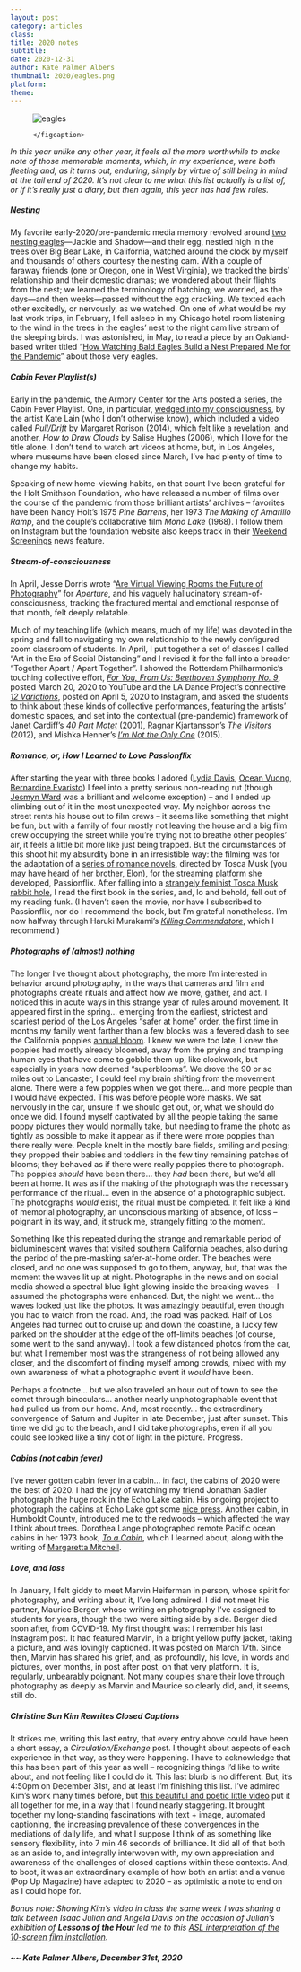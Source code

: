 ```yaml
---
layout: post
category: articles
class: 
title: 2020 notes
subtitle: 
date: 2020-12-31
author: Kate Palmer Albers
thumbnail: 2020/eagles.png
platform: 
theme:
---
```


<figure class="figure">
	<img src="../assets/images/2020/eagles.png" alt="eagles" />
	<figcaption>
	
	</figcaption>
</figure>

*In this year unlike any other year, it feels all the more worthwhile to make note of those memorable moments, which, in my experience, were both fleeting and, as it turns out, enduring, simply by virtue of still being in mind at the tail end of 2020. It’s not clear to me what this list actually is a list of, or if it’s really just a diary, but then again, this year has had few rules.*


##### **Nesting**
My favorite early-2020/pre-pandemic media memory revolved around [two nesting eagles](https://www.youtube.com/watch?v=jWEgPKI3TtI&feature=emb_logo)—Jackie and Shadow—and their egg, nestled high in the trees over Big Bear Lake, in California, watched around the clock by myself and thousands of others courtesy the nesting cam. With a couple of faraway friends (one or Oregon, one in West Virginia), we tracked the birds’ relationship and their domestic dramas; we wondered about their flights from the nest; we learned the terminology of hatching; we worried, as the days—and then weeks—passed without the egg cracking. We texted each other excitedly, or nervously, as we watched. On one of what would be my last work trips, in February, I fell asleep in my Chicago hotel room listening to the wind in the trees in the eagles’ nest to the night cam live stream of the sleeping birds.  I was astonished, in May, to read a piece by an Oakland-based writer titled “[How Watching Bald Eagles Build a Nest Prepared Me for the Pandemic](https://www.nytimes.com/2020/05/12/magazine/how-watching-bald-eagles-build-a-nest-prepared-me-for-the-pandemic.html?action=click&module=Features&pgtype=Homepage)” about those very eagles.


##### **Cabin Fever Playlist(s)**
Early in the pandemic, the Armory Center for the Arts posted a series, the Cabin Fever Playlist. One, in particular, [wedged into my consciousness](https://www.armoryarts.org/about-us/news/armory-arts-home/kate-lains-top-5-films-from-her-cabin-fever-playlist/), by the artist Kate Lain (who I don’t otherwise know), which included a video called *Pull/Drift* by Margaret Rorison (2014), which felt like a revelation, and another, *How to Draw Clouds* by Salise Hughes (2006), which I love for the title alone. I don’t tend to watch art videos at home, but, in Los Angeles, where museums have been closed since March, I’ve had plenty of time to change my habits.

Speaking of new home-viewing habits, on that count I’ve been grateful for the Holt Smithson Foundation, who have released a number of films over the course of the pandemic from those brilliant artists’ archives – favorites have been Nancy Holt’s 1975 *Pine Barrens*, her 1973 *The Making of Amarillo Ramp*, and the couple’s collaborative film *Mono Lake* (1968). I follow them on Instagram but the foundation website also keeps track in their [Weekend Screenings](https://holtsmithsonfoundation.org/news) news feature.

##### **Stream-of-consciousness**
In April, Jesse Dorris wrote “[Are Virtual Viewing Rooms the Future of Photography](https://aperture.org/editorial/are-virtual-viewing-rooms-the-future-of-photography/)” for *Aperture*, and his vaguely hallucinatory stream-of-consciousness, tracking the fractured mental and emotional response of that month, felt deeply relatable. 

Much of my teaching life (which means, much of my life) was devoted in the spring and fall to navigating my own relationship to the newly configured zoom classroom of students. In April, I put together a set of classes I called “Art in the Era of Social Distancing” and I revised it for the fall into a broader “Together Apart / Apart Together”.  I showed the Rotterdam Philharmonic’s touching collective effort, [*For You, From Us: Beethoven Symphony No. 9*](https://www.youtube.com/watch?v=3eXT60rbBVk), posted March 20, 2020 to YouTube and the LA Dance Project’s connective [*12 Variations*](https://www.youtube.com/watch?v=sW6UYMT8bhg), posted on April 5, 2020 to Instagram, and asked the students to think about these kinds of collective performances, featuring the artists’ domestic spaces, and set into the contextual (pre-pandemic) framework of Janet Cardiff’s [*40 Part Motet*](https://www.youtube.com/watch?v=rZXBia5kuqY) (2001), Ragnar Kjartansson’s [*The Visitors*](https://www.youtube.com/watch?v=V49YlyVZddY) (2012), and Mishka Henner’s [*I’m Not the Only One*](https://mishkahenner.com/I-m-Not-the-Only-One) (2015).

##### **Romance, or, How I Learned to Love Passionflix**
After starting the year with three books I adored ([Lydia Davis](https://www.nytimes.com/2019/11/12/books/review/essays-one-lydia-davis.html), [Ocean Vuong](https://www.oceanvuong.com/copy-of-home), [Bernardine Evaristo](https://bevaristo.com/girl-woman-other/)) I feel into a pretty serious non-reading rut (though [Jesmyn Ward](https://www.nytimes.com/2013/09/18/books/men-we-reaped-is-jesmyn-wards-new-memoir.html) was a brilliant and welcome exception) – and I ended up climbing out of it in the most unexpected way. My neighbor across the street rents his house out to film crews – it seems like something that might be fun, but with a family of four mostly not leaving the house and a big film crew occupying the street while you’re trying not to breathe other peoples’ air, it feels a little bit more like just being trapped. But the circumstances of this shoot hit my absurdity bone in an irresistible way: the filming was for the adaptation of a [series of romance novels](https://www.kbromberg.com/books/the-driven-series/), directed by Tosca Musk (you may have heard of her brother, Elon), for the streaming platform she developed, Passionflix. After falling into a [strangely feminist Tosca Musk rabbit hole](https://www.wired.com/story/tosca-musk-romance-passionflix/), I read the first book in the series, and, lo and behold, fell out of my reading funk. (I haven’t seen the movie, nor have I subscribed to Passionflix, nor do I recommend the book, but I’m grateful nonetheless. I’m now halfway through Haruki Murakami’s [*Killing Commendatore*](https://www.harukimurakami.com/book/killing-commendatore-2), which I recommend.)


##### **Photographs of (almost) nothing**
The longer I’ve thought about photography, the more I’m interested in behavior around photography, in the ways that cameras and film and photographs create rituals and affect how we move, gather, and act. I noticed this in acute ways in this strange year of rules around movement. It appeared first in the spring… emerging from the earliest, strictest and scariest period of the Los Angeles “safer at home” order, the first time in months my family went farther than a few blocks was a fevered dash to see the California poppies [annual bloom](https://www.atlasobscura.com/places/antelope-valley-california-poppy-reserve). I knew we were too late, I knew the poppies had mostly already bloomed, away from the prying and trampling human eyes that have come to gobble them up, like clockwork, but especially in years now deemed “superblooms”. We drove the 90 or so miles out to Lancaster, I could feel my brain shifting from the movement alone. There were a few poppies when we got there… and more people than I would have expected. This was before people wore masks. We sat nervously in the car, unsure if we should get out, or, what we should do once we did. I found myself captivated by all the people taking the same poppy pictures they would normally take, but needing to frame the photo as tightly as possible to make it appear as if there were more poppies than there really were. People knelt in the mostly bare fields, smiling and posing; they propped their babies and toddlers in the few tiny remaining patches of blooms; they behaved as if there were really poppies there to photograph. The poppies *should* have been there… they *had* been there, but we’d all been at home. It was as if the making of the photograph was the necessary performance of the ritual… even in the absence of a photographic subject. The photographs *would* exist, the ritual must be completed. It felt like a kind of memorial photography, an unconscious marking of absence, of loss – poignant in its way, and, it struck me, strangely fitting to the moment.

Something like this repeated during the strange and remarkable period of bioluminescent waves that visited southern California beaches, also during the period of the pre-masking safer-at-home order. The beaches were closed, and no one was supposed to go to them, anyway, but, that was the moment the waves lit up at night. Photographs in the news and on social media showed a spectral blue light glowing inside the breaking waves – I assumed the photographs were enhanced. But, the night we went… the waves looked just like the photos. It was amazingly beautiful, even though you had to watch from the road. And, the road was packed. Half of Los Angeles had turned out to cruise up and down the coastline, a lucky few parked on the shoulder at the edge of the off-limits beaches (of course, some went to the sand anyway).  I took a few distanced photos from the car, but what I remember most was the strangeness of not being allowed any closer, and the discomfort of finding myself among crowds, mixed with my own awareness of what a photographic event it *would* have been.

Perhaps a footnote… but we also traveled an hour out of town to see the comet through binoculars… another nearly unphotographable event that had pulled us from our home. And, most recently… the extraordinary convergence of Saturn and Jupiter in late December, just after sunset. This time we did go to the beach, and I did take photographs, even if all you could see looked like a tiny dot of light in the picture. Progress.


##### **Cabins (not cabin fever)**
I’ve never gotten cabin fever in a cabin… in fact, the cabins of 2020 were the best of 2020. I had the joy of watching my friend Jonathan Sadler photograph the huge rock in the Echo Lake cabin. His ongoing project to photograph the cabins at Echo Lake got some [nice press](http://lenscratch.com/2020/11/jonathan-sadler-the-states-project-idaho/). Another cabin, in Humboldt County, introduced me to the redwoods – which affected the way I think about trees. Dorothea Lange photographed remote Pacific ocean cabins in her 1973 book, [*To a Cabin*](https://www.worthpoint.com/worthopedia/1973-dorothea-lange-cabin-photography-1729064269), which I learned about, along with the writing of [Margaretta Mitchell](https://en.wikipedia.org/wiki/Margaretta_Mitchell).


##### **Love, and loss**
In January, I felt giddy to meet Marvin Heiferman in person, whose spirit for photography, and writing about it, I’ve long admired. I did not meet his partner, Maurice Berger, whose writing on photography I’ve assigned to students for years, though the two were sitting side by side. Berger died soon after, from COVID-19. My first thought was: I remember his last Instagram post. It had featured Marvin, in a bright yellow puffy jacket, taking a picture, and was lovingly captioned. It was posted on March 17th. Since then, Marvin has shared his grief, and, as profoundly, his love, in words and pictures, over months, in post after post, on that very platform. It is, regularly, unbearably poignant. Not many couples share their love through photography as deeply as Marvin and Maurice so clearly did, and, it seems, still do. 

##### **Christine Sun Kim Rewrites Closed Captions**
It strikes me, writing this last entry, that every entry above could have been a short essay, a *Circulation/Exchange* post. I thought about aspects of each experience in that way, as they were happening. I have to acknowledge that this has been part of this year as well – recognizing things I’d like to write about, and not feeling like I could do it. This last blurb is no different. But, it’s 4:50pm on December 31st, and at least I’m finishing this list. I’ve admired Kim’s work many times before, but [this beautiful and poetic little video](https://www.youtube.com/watch?v=tfe479qL8hg) put it all together for me, in a way that I found nearly staggering. It brought together my long-standing fascinations with text + image, automated captioning, the increasing prevalence of these convergences in the mediations of daily life, and what I suppose I think of as something like sensory flexibility, into 7 min 46 seconds of brilliance. It did all of that both as an aside to, and integrally interwoven with, my own appreciation and awareness of the challenges of closed captions within these contexts. And, to boot, it was an extraordinary example of how both an artist and a venue (Pop Up Magazine) have adapted to 2020 – as optimistic a note to end on as I could hope for.

*Bonus note: Showing Kim’s video in class the same week I was sharing a talk between Isaac Julian and Angela Davis on the occasion of Julian’s exhibition of **Lessons of the Hour** led me to this [ASL interpretation of the 10-screen film installation](https://www.youtube.com/watch?v=ly5owXZknaE).*

##### ~~ Kate Palmer Albers, December 31st, 2020





